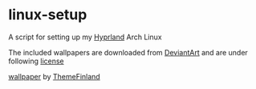 # linux-setup
A script for setting up my [Hyprland](https://wiki.hyprland.org/) Arch Linux

The included wallpapers are downloaded from [DeviantArt](https://www.deviantart.com) and are under following [license](https://creativecommons.org/licenses/by-nc-nd/3.0/)

[wallpaper](https://www.deviantart.com/themefinland/art/Landscape-concept-commission-895849541) by [ThemeFinland](https://www.deviantart.com/themefinland)